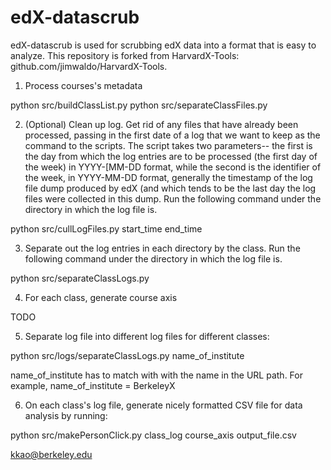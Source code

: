 edX-datascrub
==============
edX-datascrub is used for scrubbing edX data into a format that is easy to analyze. This repository is forked from HarvardX-Tools: github.com/jimwaldo/HarvardX-Tools.

1) Process courses's metadata

python src/buildClassList.py
python src/separateClassFiles.py

2) (Optional) Clean up log. Get rid of any files that have already been processed, passing in the first date of a log that we want to keep as the command to the scripts. The script takes two parameters-- the first is the day from which the log entries are to be processed (the first day of the week) in YYYY-[MM-DD format, while the second is the identifier of the week, in YYYY-MM-DD format, generally the timestamp of the log file dump produced by edX (and which tends to be the last day the log files were collected in this dump. Run the following command under the directory in which the log file is.

python src/cullLogFiles.py start_time end_time

3) Separate out the log entries in each directory by the class. Run the following command under the directory in which the log file is.

python src/separateClassLogs.py

4) For each class, generate course axis

TODO

5) Separate log file into different log files for different classes:

python src/logs/separateClassLogs.py name_of_institute

name_of_institute has to match with with the name in the URL path. For example, name_of_institute = BerkeleyX

6) On each class's log file, generate nicely formatted CSV file for data analysis by running:

python src/makePersonClick.py class_log course_axis output_file.csv

kkao@berkeley.edu
